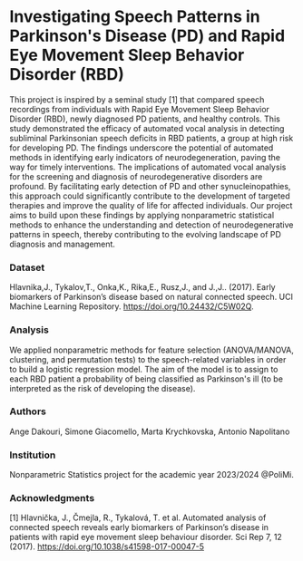 
# Investigating Speech Patterns in Parkinson's Disease (PD) and  Rapid Eye Movement Sleep Behavior Disorder (RBD)

This project is inspired by a seminal study [1] that compared speech recordings from individuals with Rapid Eye Movement Sleep Behavior Disorder (RBD), newly diagnosed PD patients, and healthy controls. 
This study demonstrated the efficacy of automated vocal analysis in detecting subliminal Parkinsonian speech deficits in RBD patients, a group at high risk for developing PD. 
The findings underscore the potential of automated methods in identifying early indicators of neurodegeneration, paving the way for timely interventions.
The implications of automated vocal analysis for the screening and diagnosis of neurodegenerative disorders are profound. By facilitating early detection of PD and other synucleinopathies, this approach could significantly contribute to the development of targeted therapies and improve the quality of life for affected individuals. Our project aims to build upon these findings by applying nonparametric statistical methods to enhance the understanding and detection of neurodegenerative patterns in speech, thereby contributing to the evolving landscape of PD diagnosis and management.

### Dataset

Hlavnika,J., Tykalov,T., Onka,K., Rika,E., Rusz,J., and J.,J.. (2017). Early biomarkers of Parkinson’s disease based on natural connected speech. UCI Machine Learning Repository. https://doi.org/10.24432/C5W02Q.


### Analysis

We applied nonparametric methods for feature selection (ANOVA/MANOVA, clustering, and permutation tests) to the speech-related variables in order to build a logistic regression model. 
The aim of the model is to assign to each RBD patient a probability of being classified as Parkinson's ill (to be interpreted as the risk of developing the disease).


### Authors

Ange Dakouri,
Simone Giacomello,
Marta Krychkovska,
Antonio Napolitano

### Institution
Nonparametric Statistics project for the academic year 2023/2024 @PoliMi.

### Acknowledgments

[1] Hlavnička, J., Čmejla, R., Tykalová, T. et al. Automated analysis of connected speech reveals early biomarkers of Parkinson’s disease in patients with rapid eye movement sleep behaviour disorder. Sci Rep 7, 12 (2017). https://doi.org/10.1038/s41598-017-00047-5

